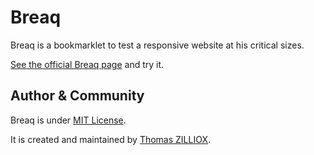 Breaq
=====

Breaq is a bookmarklet to test a responsive website at his critical sizes.

[See the official Breaq page](http://tzi.fr/CSS/Responsive/Breaq-bookmarklet) and try it.


Author & Community
--------

Breaq is under [MIT License](http://opensource.org/licenses/MIT).

It is created and maintained by [Thomas ZILLIOX](http://tzi.fr).
